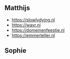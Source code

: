## Matthijs
- <https://slowlydying.nl>
- <https://wavr.nl>
- <https://domeinenfeestje.nl>
- <https://emmerteller.nl>

## Sophie
